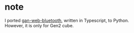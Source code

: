 # note

I ported [gan-web-bluetooth](https://github.com/afedotov/gan-web-bluetooth), written in Typescript, to Python.<br>
However, it is only for Gen2 cube.
